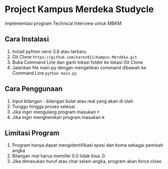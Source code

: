 # Project Kampus Merdeka Studycle
 Implementasi program Technical Interview untuk MBKM

## Cara Instalasi
1. Install pyhton versi 3.8 atau terbaru
2. Git Clone 
```https://github.com/Varez911/Kampus-Merdeka.git```
4. Buka Command Line dan ganti lokasi folder ke lokasi Git Clone
5. Jalankan file main.py dengan mengetikan command dibawah ke Command Line
```python main.py```

## Cara Penggunaan
1. Input bilangan - bilangan bulat atau real yang akan di olah
2. Tunggu hingga proses selesai
3. Jika ingin mengulang program masukan ```Y```
4. Jika ingin menghenikan program masukan ```N```

## Limitasi Program
1. Program hanya dapat mengidentifikasi spasi dan koma sebagai pemisah angka
2. Bilangan real harus memiliki 0.0 tidak bisa .0
3. Jika dimasukan huruf atau char selain angka, program akan force close
